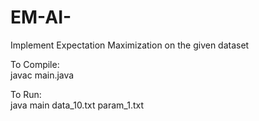 # EM-AI-
Implement Expectation Maximization on the given dataset

To Compile:<br />
javac main.java<br />
  
To Run:<br />
java main data_10.txt param_1.txt<br />
